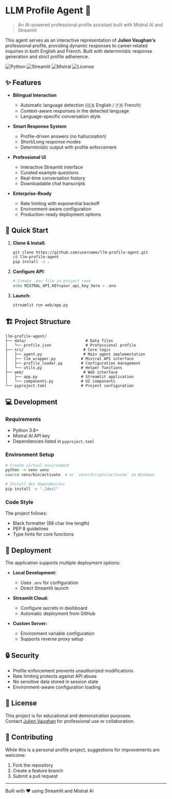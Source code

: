 # LLM Profile Agent 🤖

> An AI-powered professional profile assistant built with Mistral AI and Streamlit

This agent serves as an interactive representation of **Julien Vaughan's** professional profile, providing dynamic responses to career-related inquiries in both English and French. Built with deterministic response generation and strict profile adherence.

![Python](https://img.shields.io/badge/Python-3.8+-blue.svg)
![Streamlit](https://img.shields.io/badge/Streamlit-1.28+-red.svg)
![Mistral](https://img.shields.io/badge/Mistral%20AI-API-purple.svg)
![License](https://img.shields.io/badge/License-Custom-green.svg)

## ✨ Features

- **Bilingual Interaction**
  - Automatic language detection (🇬🇧 English / 🇫🇷 French)
  - Context-aware responses in the detected language
  - Language-specific conversation style

- **Smart Response System**
  - Profile-driven answers (no hallucination)
  - Short/Long response modes
  - Deterministic output with profile enforcement

- **Professional UI**
  - Interactive Streamlit interface
  - Curated example questions
  - Real-time conversation history
  - Downloadable chat transcripts

- **Enterprise-Ready**
  - Rate limiting with exponential backoff
  - Environment-aware configuration
  - Production-ready deployment options

## 🚀 Quick Start

1. **Clone & Install:**
   ```bash
   git clone https://github.com/username/llm-profile-agent.git
   cd llm-profile-agent
   pip install -e .
   ```

2. **Configure API:**
   ```bash
   # Create .env file in project root
   echo MISTRAL_API_KEY=your_api_key_here > .env
   ```

3. **Launch:**
   ```bash
   streamlit run web/app.py
   ```

## 🏗️ Project Structure

```
llm-profile-agent/
├── data/                          # Data files
│   └── profile.json               # Professional profile
├── src/                          # Core logic
│   ├── agent.py                  # Main agent implementation
│   ├── llm_wrapper.py           # Mistral API interface
│   ├── profile_loader.py        # Configuration management
│   └── utils.py                 # Helper functions
├── web/                          # Web interface
│   ├── app.py                   # Streamlit application
│   └── components.py            # UI components
└── pyproject.toml               # Project configuration
```

## 💻 Development

### Requirements
- Python 3.8+
- Mistral AI API key
- Dependencies listed in `pyproject.toml`

### Environment Setup
```bash
# Create virtual environment
python -m venv venv
source venv/bin/activate  # or `venv\Scripts\activate` on Windows

# Install dev dependencies
pip install -e ".[dev]"
```

### Code Style
The project follows:
- Black formatter (88 char line length)
- PEP 8 guidelines
- Type hints for core functions

## 🚀 Deployment

The application supports multiple deployment options:

- **Local Development:**
  - Uses `.env` for configuration
  - Direct Streamlit launch

- **Streamlit Cloud:**
  - Configure secrets in dashboard
  - Automatic deployment from GitHub

- **Custom Server:**
  - Environment variable configuration
  - Supports reverse proxy setup

## 🔒 Security

- Profile enforcement prevents unauthorized modifications
- Rate limiting protects against API abuse
- No sensitive data stored in session state
- Environment-aware configuration loading

## 📜 License

This project is for educational and demonstration purposes.  
Contact [Julien Vaughan](https://www.linkedin.com/in/julien-vaughan/) for professional use or collaboration.

## 🤝 Contributing

While this is a personal profile project, suggestions for improvements are welcome:
1. Fork the repository
2. Create a feature branch
3. Submit a pull request

---

Built with ❤️ using Streamlit and Mistral AI
